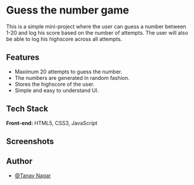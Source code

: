 # Guess the number game

This is a simple mini-project where the user can guess a number between 1-20 and log his score based on the number of attempts. The user will also be able to log his highscore across all attempts.
## Features

- Maximum 20 attempts to guess the number.
- The numbers are generated in random fashion.
- Stores the highscore of the user.
- Simple and easy to understand UI.

  
## Tech Stack

**Front-end:** HTML5, CSS3, JavaScript



  
## Screenshots

## Author

- [@Tanay Nagar](https://www.github.com/Tanay2409)

  
